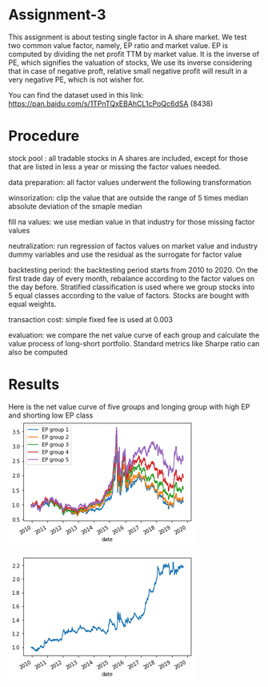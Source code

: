# Assignment-3
This assignment is about testing single factor in A share market. We test two common value factor, namely, EP ratio and market value. EP is computed by dividing the net profit TTM by market value. It is the inverse of PE, which signifies the valuation of stocks, We use its inverse considering that in case of negative proft, relative small negative profit will result in a very negative PE, which is not wisher for. 

You can find the dataset used in this link: https://pan.baidu.com/s/1TPnTQxEBAhCL1cPoQc6dSA (8438)

# Procedure 
stock pool : all tradable stocks in A shares are included, except for those that are listed in less a year or missing the factor values needed. 

data preparation: all factor values underwent the following transformation

  winsorization: clip the value that are outside the range of 5 times median absolute deviation of the smaple median
  
  fill na values: we use median value in that industry for those missing factor values
  
  neutralization: run regression of factos values on market value and industry dummy variables and use the residual as the surrogate for factor value
  
backtesting period: the backtesting period starts from 2010 to 2020. On the first trade day of every month, rebalance according to the factor values on the day before. Stratified classification is used where we group stocks into 5 equal classes according to the value of factors. Stocks are bought with equal weights.

transaction cost: simple fixed fee is used at 0.003

evaluation: we compare the net value curve of each group and calculate the value process of long-short portfolio. Standard metrics like Sharpe ratio can also be computed

# Results
Here is the net value curve of five groups and longing group with high EP and shorting low EP class
![avatar](https://github.com/algo21-220040039/Assignment-3/raw/main/EP%20result.png)

![avatar](https://github.com/algo21-220040039/Assignment-3/raw/main/EP%20long%20short.png)
